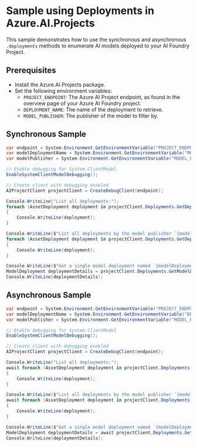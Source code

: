 # Sample using Deployments in Azure.AI.Projects

This sample demonstrates how to use the synchronous and asynchronous `.deployments` methods to enumerate AI models deployed to your AI Foundry Project.

## Prerequisites

- Install the Azure.AI.Projects package.
- Set the following environment variables:
  - `PROJECT_ENDPOINT`: The Azure AI Project endpoint, as found in the overview page of your Azure AI Foundry project.
  - `DEPLOYMENT_NAME`: The name of the deployment to retrieve.
  - `MODEL_PUBLISHER`: The publisher of the model to filter by.

## Synchronous Sample

```C# Snippet:AI_Projects_DeploymentExampleSync
var endpoint = System.Environment.GetEnvironmentVariable("PROJECT_ENDPOINT");
var modelDeploymentName = System.Environment.GetEnvironmentVariable("MODEL_DEPLOYMENT_NAME");
var modelPublisher = System.Environment.GetEnvironmentVariable("MODEL_PUBLISHER");

// Enable debugging for System.ClientModel
EnableSystemClientModelDebugging();

// Create client with debugging enabled
AIProjectClient projectClient = CreateDebugClient(endpoint);

Console.WriteLine("List all deployments:");
foreach (AssetDeployment deployment in projectClient.Deployments.GetDeployments())
{
    Console.WriteLine(deployment);
}

Console.WriteLine($"List all deployments by the model publisher `{modelPublisher}`:");
foreach (AssetDeployment deployment in projectClient.Deployments.GetDeployments(modelPublisher: modelPublisher))
{
    Console.WriteLine(deployment);
}

Console.WriteLine($"Get a single model deployment named `{modelDeploymentName}`:");
ModelDeployment deploymentDetails = projectClient.Deployments.GetModelDeployment(modelDeploymentName);
Console.WriteLine(deploymentDetails);
```

## Asynchronous Sample

```C# Snippet:AI_Projects_DeploymentExampleAsync
var endpoint = System.Environment.GetEnvironmentVariable("PROJECT_ENDPOINT");
var modelDeploymentName = System.Environment.GetEnvironmentVariable("DEPLOYMENT_NAME");
var modelPublisher = System.Environment.GetEnvironmentVariable("MODEL_PUBLISHER");

// Enable debugging for System.ClientModel
EnableSystemClientModelDebugging();

// Create client with debugging enabled
AIProjectClient projectClient = CreateDebugClient(endpoint);

Console.WriteLine("List all deployments:");
await foreach (AssetDeployment deployment in projectClient.Deployments.GetDeploymentsAsync())
{
    Console.WriteLine(deployment);
}

Console.WriteLine($"List all deployments by the model publisher `{modelPublisher}`:");
await foreach (AssetDeployment deployment in projectClient.Deployments.GetDeploymentsAsync(modelPublisher: modelPublisher))
{
    Console.WriteLine(deployment);
}

Console.WriteLine($"Get a single model deployment named `{modelDeploymentName}`:");
ModelDeployment deploymentDetails = await projectClient.Deployments.GetModelDeploymentAsync(modelDeploymentName);
Console.WriteLine(deploymentDetails);
```
